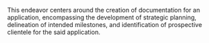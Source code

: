 This endeavor centers around the creation of documentation for an application, encompassing the development of strategic planning, delineation of intended milestones, and identification of prospective clientele for the said application.
